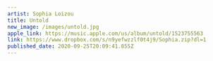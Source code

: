 ```yaml
---
artist: Sophia Loizou
title: Untold
new_image: /images/untold.jpg
apple_link: https://music.apple.com/us/album/untold/1523755563
link: https://www.dropbox.com/s/n9yefwzzlf0t4j9/Sophia.zip?dl=1
published_date: 2020-09-25T20:09:41.855Z
---
```

